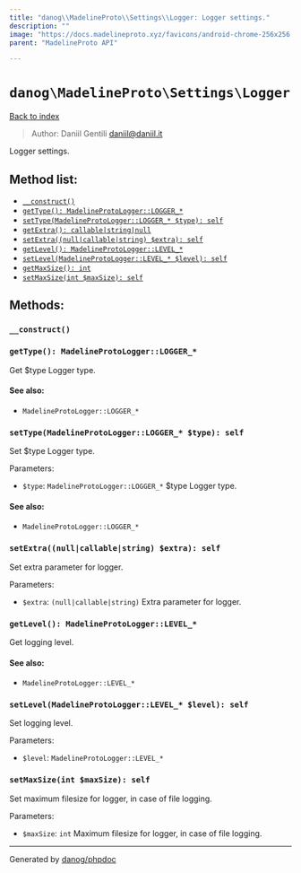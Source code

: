 ```yaml
---
title: "danog\\MadelineProto\\Settings\\Logger: Logger settings."
description: ""
image: "https://docs.madelineproto.xyz/favicons/android-chrome-256x256.png"
parent: "MadelineProto API"

---
```

# `danog\MadelineProto\Settings\Logger`
[Back to index](../../../index.html)

> Author: Daniil Gentili <daniil@daniil.it>  
  

Logger settings.  




## Method list:
* [`__construct()`](#__construct)
* [`getType(): MadelineProtoLogger::LOGGER_*`](#getType)
* [`setType(MadelineProtoLogger::LOGGER_* $type): self`](#setType)
* [`getExtra(): callable|string|null`](#getExtra)
* [`setExtra((null|callable|string) $extra): self`](#setExtra)
* [`getLevel(): MadelineProtoLogger::LEVEL_*`](#getLevel)
* [`setLevel(MadelineProtoLogger::LEVEL_* $level): self`](#setLevel)
* [`getMaxSize(): int`](#getMaxSize)
* [`setMaxSize(int $maxSize): self`](#setMaxSize)

## Methods:
### <a name="__construct"></a> `__construct()`





### <a name="getType"></a> `getType(): MadelineProtoLogger::LOGGER_*`

Get $type Logger type.


#### See also: 
* `MadelineProtoLogger::LOGGER_*`




### <a name="setType"></a> `setType(MadelineProtoLogger::LOGGER_* $type): self`

Set $type Logger type.


Parameters:

* `$type`: `MadelineProtoLogger::LOGGER_*` $type Logger type.  


#### See also: 
* `MadelineProtoLogger::LOGGER_*`








### <a name="setExtra"></a> `setExtra((null|callable|string) $extra): self`

Set extra parameter for logger.


Parameters:

* `$extra`: `(null|callable|string)` Extra parameter for logger.  



### <a name="getLevel"></a> `getLevel(): MadelineProtoLogger::LEVEL_*`

Get logging level.


#### See also: 
* `MadelineProtoLogger::LEVEL_*`




### <a name="setLevel"></a> `setLevel(MadelineProtoLogger::LEVEL_* $level): self`

Set logging level.


Parameters:

* `$level`: `MadelineProtoLogger::LEVEL_*`



### <a name="setMaxSize"></a> `setMaxSize(int $maxSize): self`

Set maximum filesize for logger, in case of file logging.


Parameters:

* `$maxSize`: `int` Maximum filesize for logger, in case of file logging.  



---
Generated by [danog/phpdoc](https://phpdoc.daniil.it)
